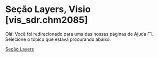 
# Seção Layers, Visio [vis_sdr.chm2085]

Olá! Você foi redirecionado para uma das nossas páginas de Ajuda F1. Selecione o tópico que estava procurando abaixo.

[Seção Layers](http://msdn.microsoft.com/library/89bcde81-4530-bd00-6e2e-fab7deec175b%28Office.15%29.aspx)
